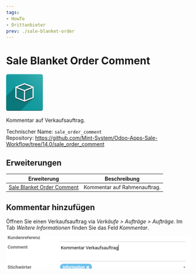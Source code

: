 ```yaml
---
tags:
- HowTo
- Drittanbieter
prev: ./sale-blanket-order
---
```

# Sale Blanket Order Comment
![icon_oms_box](assets/icon_oms_box.png)

Kommentar auf Verkaufsauftrag.

Technischer Name: `sale_order_comment`\
Repository: <https://github.com/Mint-System/Odoo-Apps-Sale-Workflow/tree/14.0/sale_order_comment>

## Erweiterungen

| Erweiterung                                                                                             | Beschreibung                                                                                     |
| ------------------------------------------------------------------------------------------------------- | ------------------------------------------------------------------------------------------------ |
| [Sale Blanket Order Comment](Sale%20Blanket%20Order%20Comment.md)                                       | Kommentar auf Rahmenauftrag.                                                        |


## Kommentar hinzufügen

Öffnen Sie einen Verkaufsauftrag via *Verkäufe > Aufträge > Aufträge*. Im Tab *Weitere Informationen* finden Sie das Feld *Kommentar*.

![](assets/Sale%20Order%20Comment.png)